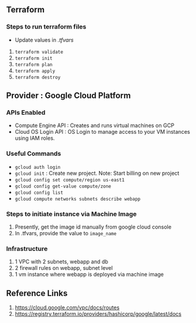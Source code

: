 ## Terraform

### Steps to run terraform files

- Update values in _.tfvars_

1. `terraform validate`
2. `terraform init`
3. `terraform plan`
4. `terraform apply`
5. `terraform destroy`

## Provider : Google Cloud Platform

### APIs Enabled

- Compute Engine API : Creates and runs virtual machines on GCP
- Cloud OS Login API : OS Login to manage access to your VM instances using IAM roles.

### Useful Commands

- `gcloud auth login`
- `gcloud init` : Create new project. Note: Start billing on new project
- `gcloud config set compute/region us-east1`
- `gcloud config get-value compute/zone`
- `gcloud config list`
- `gcloud compute networks subnets describe webapp`

### Steps to initiate instance via Machine Image

1. Presently, get the image id manually from google cloud console
2. In .tfvars, provide the value to `image_name`

### Infrastructure

1. 1 VPC with 2 subnets, webapp and db
2. 2 firewall rules on webapp, subnet level
3. 1 vm instance where webapp is deployed via machine image

## Reference Links

1. https://cloud.google.com/vpc/docs/routes
2. https://registry.terraform.io/providers/hashicorp/google/latest/docs
